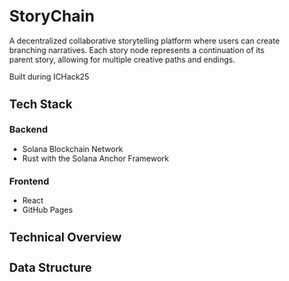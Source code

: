 # StoryChain
A decentralized collaborative storytelling platform where users can create branching narratives.
Each story node represents a continuation of its parent story, allowing for multiple creative paths and endings.

Built during ICHack25

## Tech Stack
### Backend
* Solana Blockchain Network
* Rust with the Solana Anchor Framework

### Frontend
* React
* GitHub Pages

## Technical Overview

## Data Structure

